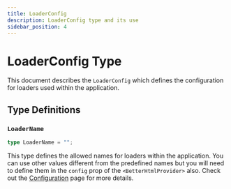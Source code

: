 ```yaml
---
title: LoaderConfig
description: LoaderConfig type and its use
sidebar_position: 4
---
```


# LoaderConfig Type

This document describes the `LoaderConfig` which defines the configuration for loaders used within the application.

## Type Definitions

### `LoaderName`

```typescript
type LoaderName = "";
```

This type defines the allowed names for loaders within the application. You can use other values different from the predefined names but you will need to define them in the `config` prop of the `<BetterHtmlProvider>` also. Check out the [Configuration](../getting-started/configuration#loaders-configuration) page for more details.
